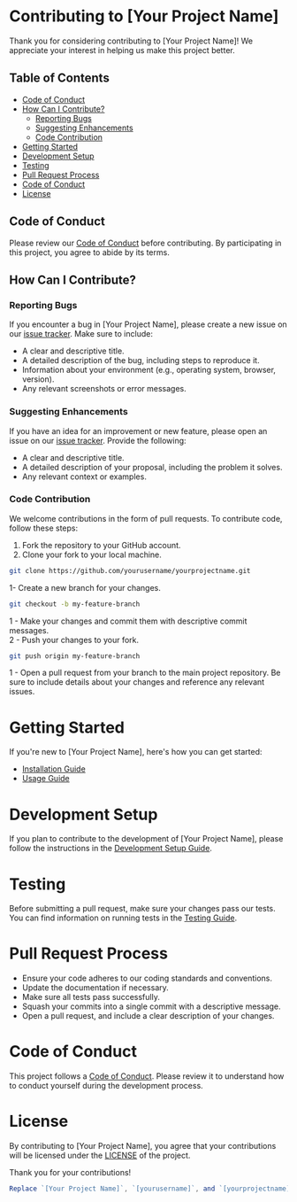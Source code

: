 # Contributing to [Your Project Name]

Thank you for considering contributing to [Your Project Name]! We appreciate your interest in helping us make this project better.

## Table of Contents
- [Code of Conduct](#code-of-conduct)
- [How Can I Contribute?](#how-can-i-contribute)
  - [Reporting Bugs](#reporting-bugs)
  - [Suggesting Enhancements](#suggesting-enhancements)
  - [Code Contribution](#code-contribution)
- [Getting Started](#getting-started)
- [Development Setup](#development-setup)
- [Testing](#testing)
- [Pull Request Process](#pull-request-process)
- [Code of Conduct](#code-of-conduct)
- [License](#license)

## Code of Conduct

Please review our [Code of Conduct](CODE_OF_CONDUCT.md) before contributing. By participating in this project, you agree to abide by its terms.

## How Can I Contribute?

### Reporting Bugs

If you encounter a bug in [Your Project Name], please create a new issue on our [issue tracker](https://github.com/yourusername/yourprojectname/issues). Make sure to include:

- A clear and descriptive title.
- A detailed description of the bug, including steps to reproduce it.
- Information about your environment (e.g., operating system, browser, version).
- Any relevant screenshots or error messages.

### Suggesting Enhancements

If you have an idea for an improvement or new feature, please open an issue on our [issue tracker](https://github.com/yourusername/yourprojectname/issues). Provide the following:

- A clear and descriptive title.
- A detailed description of your proposal, including the problem it solves.
- Any relevant context or examples.

### Code Contribution

We welcome contributions in the form of pull requests. To contribute code, follow these steps:

1. Fork the repository to your GitHub account.
2. Clone your fork to your local machine.

```sh 
git clone https://github.com/yourusername/yourprojectname.git
```

1- Create a new branch for your changes.
```sh
git checkout -b my-feature-branch
```

1 - Make your changes and commit them with descriptive commit messages.<br>
2 - Push your changes to your fork.
```sh
git push origin my-feature-branch
```

1 - Open a pull request from your branch to the main project repository. Be sure to include details about your changes and reference any relevant issues.

# Getting Started
If you're new to [Your Project Name], here's how you can get started:

- [Installation Guide](#code-contribution)<br>
- [Usage Guide](#getting-started)<br>
# Development Setup<br>
If you plan to contribute to the development of [Your Project Name], please follow the instructions in the [Development Setup Guide](#development-setup).

# Testing
Before submitting a pull request, make sure your changes pass our tests. You can find information on running tests in the [Testing Guide](#testing).

# Pull Request Process
- Ensure your code adheres to our coding standards and conventions.<br>
- Update the documentation if necessary.<br>
- Make sure all tests pass successfully.<br>
- Squash your commits into a single commit with a descriptive message.<br>
- Open a pull request, and include a clear description of your changes.<br>
# Code of Conduct
This project follows a [Code of Conduct](https://docs.github.com/en/site-policy/github-terms/github-community-code-of-conduct). Please review it to understand how to conduct yourself during the development process.

# License
By contributing to [Your Project Name], you agree that your contributions will be licensed under the [LICENSE](#license) of the project.

Thank you for your contributions!

```javascript
Replace `[Your Project Name]`, `[yourusername]`, and `[yourprojectname]` with the appropriate names and links for your project. Customize the sections and guidelines as needed to fit your project's requirements.
```